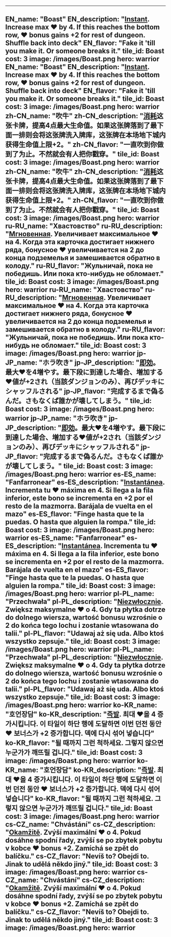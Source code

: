---

EN_name: "Boast"
EN_description: "<u><u>Instant</u></u>. Increase max ❤️ by 4. If this reaches the bottom row, ❤️ bonus gains +2 for rest of dungeon. Shuffle back into deck"
EN_flavor: "Fake it 'till you make it. Or someone breaks it."
tile_id: Boast
cost: 3
image: /images/Boast.png
hero: warrior
EN_name: "Boast"
EN_description: "<u><u>Instant</u></u>. Increase max ❤️ by 4. If this reaches the bottom row, ❤️ bonus gains +2 for rest of dungeon. Shuffle back into deck"
EN_flavor: "Fake it 'till you make it. Or someone breaks it."
tile_id: Boast
cost: 3
image: /images/Boast.png
hero: warrior
zh-CN_name: "吹牛"
zh-CN_description: "<u>消耗</u>这张卡牌，提高4点最大生命值。如果这张牌落到了最下面一排则会将这张牌洗入牌库，这张牌在本场地下城内获得生命值上限+2。"
zh-CN_flavor: "一直吹到你做到了为止。不然就会有人把你戳穿。"
tile_id: Boast
cost: 3
image: /images/Boast.png
hero: warrior
zh-CN_name: "吹牛"
zh-CN_description: "<u>消耗</u>这张卡牌，提高4点最大生命值。如果这张牌落到了最下面一排则会将这张牌洗入牌库，这张牌在本场地下城内获得生命值上限+2。"
zh-CN_flavor: "一直吹到你做到了为止。不然就会有人把你戳穿。"
tile_id: Boast
cost: 3
image: /images/Boast.png
hero: warrior
ru-RU_name: "Хвастовство"
ru-RU_description: "<u><u>Мгновенная</u></u>. Увеличивает максимальное ❤️ на 4. Когда эта карточка достигает нижнего ряда, бонусное ❤️ увеличивается на 2 до конца подземелья и замешивается обратно в колоду."
ru-RU_flavor: "Жульничай, пока не победишь. Или пока кто-нибудь не обломает."
tile_id: Boast
cost: 3
image: /images/Boast.png
hero: warrior
ru-RU_name: "Хвастовство"
ru-RU_description: "<u><u>Мгновенная</u></u>. Увеличивает максимальное ❤️ на 4. Когда эта карточка достигает нижнего ряда, бонусное ❤️ увеличивается на 2 до конца подземелья и замешивается обратно в колоду."
ru-RU_flavor: "Жульничай, пока не победишь. Или пока кто-нибудь не обломает."
tile_id: Boast
cost: 3
image: /images/Boast.png
hero: warrior
jp-JP_name: "ホラ吹き"
jp-JP_description: "<u><u>即効</u></u>。最大❤️を4増やす。最下段に到達した場合、増加する❤️値が+2され（当該ダンジョンのみ）、再びデッキにシャッフルされる"
jp-JP_flavor: "完成するまで偽るんだ。さもなくば誰かが壊してしまう。"
tile_id: Boast
cost: 3
image: /images/Boast.png
hero: warrior
jp-JP_name: "ホラ吹き"
jp-JP_description: "<u><u>即効</u></u>。最大❤️を4増やす。最下段に到達した場合、増加する❤️値が+2され（当該ダンジョンのみ）、再びデッキにシャッフルされる"
jp-JP_flavor: "完成するまで偽るんだ。さもなくば誰かが壊してしまう。"
tile_id: Boast
cost: 3
image: /images/Boast.png
hero: warrior
es-ES_name: "Fanfarronear"
es-ES_description: "<u><u>Instantánea</u></u>. Incrementa tu ❤️ máxima en 4. Si llega a la fila inferior, este bono se incrementa en +2 por el resto de la mazmorra. Barájala de vuelta en el mazo"
es-ES_flavor: "Finge hasta que te la puedas. O hasta que alguien la rompa."
tile_id: Boast
cost: 3
image: /images/Boast.png
hero: warrior
es-ES_name: "Fanfarronear"
es-ES_description: "<u><u>Instantánea</u></u>. Incrementa tu ❤️ máxima en 4. Si llega a la fila inferior, este bono se incrementa en +2 por el resto de la mazmorra. Barájala de vuelta en el mazo"
es-ES_flavor: "Finge hasta que te la puedas. O hasta que alguien la rompa."
tile_id: Boast
cost: 3
image: /images/Boast.png
hero: warrior
pl-PL_name: "Przechwała"
pl-PL_description: "<u><u>Niezwłocznie</u></u>. Zwiększ maksymalne ❤️ o 4. Gdy ta płytka dotrze do dolnego wiersza, wartość bonusu wzrośnie o 2 do końca tego lochu i zostanie wtasowana do talii."
pl-PL_flavor: "Udawaj aż się uda. Albo ktoś wszystko zepsuje."
tile_id: Boast
cost: 3
image: /images/Boast.png
hero: warrior
pl-PL_name: "Przechwała"
pl-PL_description: "<u><u>Niezwłocznie</u></u>. Zwiększ maksymalne ❤️ o 4. Gdy ta płytka dotrze do dolnego wiersza, wartość bonusu wzrośnie o 2 do końca tego lochu i zostanie wtasowana do talii."
pl-PL_flavor: "Udawaj aż się uda. Albo ktoś wszystko zepsuje."
tile_id: Boast
cost: 3
image: /images/Boast.png
hero: warrior
ko-KR_name: "호언장담"
ko-KR_description: "<u><u>즉발</u></u>. 최대 ❤️을 4 증가시킵니다. 이 타일이 하단 행에 도달하면 이번 던전 동안 ❤️ 보너스가 +2 증가합니다. 덱에 다시 섞어 넣습니다"
ko-KR_flavor: "될 때까지 그런 척하세요. 그렇지 않으면 누군가가 깨뜨릴 겁니다."
tile_id: Boast
cost: 3
image: /images/Boast.png
hero: warrior
ko-KR_name: "호언장담"
ko-KR_description: "<u><u>즉발</u></u>. 최대 ❤️을 4 증가시킵니다. 이 타일이 하단 행에 도달하면 이번 던전 동안 ❤️ 보너스가 +2 증가합니다. 덱에 다시 섞어 넣습니다"
ko-KR_flavor: "될 때까지 그런 척하세요. 그렇지 않으면 누군가가 깨뜨릴 겁니다."
tile_id: Boast
cost: 3
image: /images/Boast.png
hero: warrior
cs-CZ_name: "Chvástání"
cs-CZ_description: "<u><u>Okamžitě</u></u>. Zvýší maximální ❤️ o 4. Pokud dosáhne spodní řady, zvýší se po zbytek pobytu v kobce ❤️ bonus +2. Zamíchá se zpět do balíčku."
cs-CZ_flavor: "Nevíš to? Obejdi to. Jinak to udělá někdo jiný."
tile_id: Boast
cost: 3
image: /images/Boast.png
hero: warrior
cs-CZ_name: "Chvástání"
cs-CZ_description: "<u><u>Okamžitě</u></u>. Zvýší maximální ❤️ o 4. Pokud dosáhne spodní řady, zvýší se po zbytek pobytu v kobce ❤️ bonus +2. Zamíchá se zpět do balíčku."
cs-CZ_flavor: "Nevíš to? Obejdi to. Jinak to udělá někdo jiný."
tile_id: Boast
cost: 3
image: /images/Boast.png
hero: warrior
---